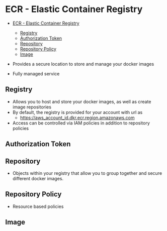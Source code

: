 # ECR - Elastic Container Registry

- [ECR - Elastic Container Registry](#ecr---elastic-container-registry)
  - [Registry](#registry)
  - [Authorization Token](#authorization-token)
  - [Repository](#repository)
  - [Repository Policy](#repository-policy)
  - [Image](#image)

- Provides a secure location to store and manage your docker images
- Fully managed service

## Registry

- Allows you to host and store your docker images, as well as create image repositories
- By default, the registry is provided for your account with url as
  - https://aws_account_id.dkr.ecr.region.amazonaws.com
- Access can be controlled via IAM policies in addition to repository policies

## Authorization Token

## Repository

- Objects within your registry that allow you to group together and secure different docker images.

## Repository Policy

- Resource based policies

## Image

